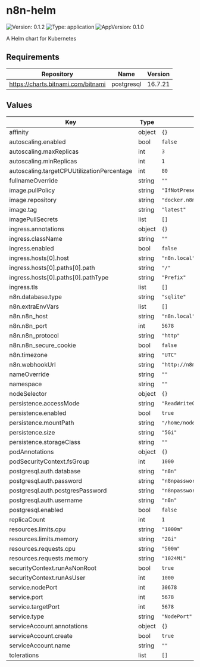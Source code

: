 # n8n-helm

![Version: 0.1.2](https://img.shields.io/badge/Version-0.1.2-informational?style=flat-square) ![Type: application](https://img.shields.io/badge/Type-application-informational?style=flat-square) ![AppVersion: 0.1.0](https://img.shields.io/badge/AppVersion-0.1.0-informational?style=flat-square)

A Helm chart for Kubernetes

## Requirements

| Repository | Name | Version |
|------------|------|---------|
| https://charts.bitnami.com/bitnami | postgresql | 16.7.21 |

## Values

| Key | Type | Default | Description |
|-----|------|---------|-------------|
| affinity | object | `{}` |  |
| autoscaling.enabled | bool | `false` |  |
| autoscaling.maxReplicas | int | `3` |  |
| autoscaling.minReplicas | int | `1` |  |
| autoscaling.targetCPUUtilizationPercentage | int | `80` |  |
| fullnameOverride | string | `""` |  |
| image.pullPolicy | string | `"IfNotPresent"` |  |
| image.repository | string | `"docker.n8n.io/n8nio/n8n"` |  |
| image.tag | string | `"latest"` |  |
| imagePullSecrets | list | `[]` |  |
| ingress.annotations | object | `{}` |  |
| ingress.className | string | `""` |  |
| ingress.enabled | bool | `false` |  |
| ingress.hosts[0].host | string | `"n8n.local"` |  |
| ingress.hosts[0].paths[0].path | string | `"/"` |  |
| ingress.hosts[0].paths[0].pathType | string | `"Prefix"` |  |
| ingress.tls | list | `[]` |  |
| n8n.database.type | string | `"sqlite"` |  |
| n8n.extraEnvVars | list | `[]` |  |
| n8n.n8n_host | string | `"n8n.local"` |  |
| n8n.n8n_port | int | `5678` |  |
| n8n.n8n_protocol | string | `"http"` |  |
| n8n.n8n_secure_cookie | bool | `false` |  |
| n8n.timezone | string | `"UTC"` |  |
| n8n.webhookUrl | string | `"http://n8n.local:$NODEPORT"` |  |
| nameOverride | string | `""` |  |
| namespace | string | `""` |  |
| nodeSelector | object | `{}` |  |
| persistence.accessMode | string | `"ReadWriteOnce"` |  |
| persistence.enabled | bool | `true` |  |
| persistence.mountPath | string | `"/home/node/.n8n"` |  |
| persistence.size | string | `"5Gi"` |  |
| persistence.storageClass | string | `""` |  |
| podAnnotations | object | `{}` |  |
| podSecurityContext.fsGroup | int | `1000` |  |
| postgresql.auth.database | string | `"n8n"` |  |
| postgresql.auth.password | string | `"n8npassword"` |  |
| postgresql.auth.postgresPassword | string | `"n8npassword"` |  |
| postgresql.auth.username | string | `"n8n"` |  |
| postgresql.enabled | bool | `false` |  |
| replicaCount | int | `1` |  |
| resources.limits.cpu | string | `"1000m"` |  |
| resources.limits.memory | string | `"2Gi"` |  |
| resources.requests.cpu | string | `"500m"` |  |
| resources.requests.memory | string | `"1024Mi"` |  |
| securityContext.runAsNonRoot | bool | `true` |  |
| securityContext.runAsUser | int | `1000` |  |
| service.nodePort | int | `30678` |  |
| service.port | int | `5678` |  |
| service.targetPort | int | `5678` |  |
| service.type | string | `"NodePort"` |  |
| serviceAccount.annotations | object | `{}` |  |
| serviceAccount.create | bool | `true` |  |
| serviceAccount.name | string | `""` |  |
| tolerations | list | `[]` |  |
